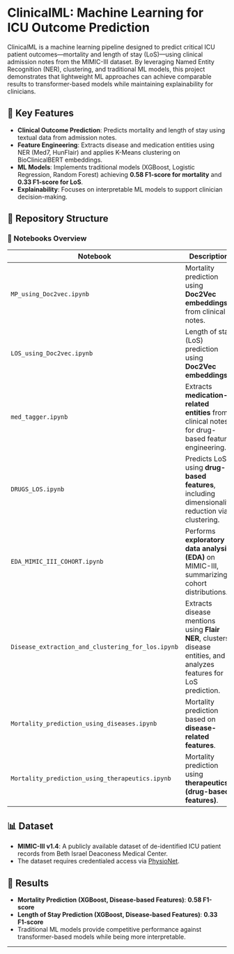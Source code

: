 # ClinicalML: Machine Learning for ICU Outcome Prediction

ClinicalML is a machine learning pipeline designed to predict critical ICU patient outcomes—mortality and length of stay (LoS)—using clinical admission notes from the MIMIC-III dataset. By leveraging Named Entity Recognition (NER), clustering, and traditional ML models, this project demonstrates that lightweight ML approaches can achieve comparable results to transformer-based models while maintaining explainability for clinicians.

## 🚀 Key Features
- **Clinical Outcome Prediction**: Predicts mortality and length of stay using textual data from admission notes.
- **Feature Engineering**: Extracts disease and medication entities using NER (Med7, HunFlair) and applies K-Means clustering on BioClinicalBERT embeddings.
- **ML Models**: Implements traditional models (XGBoost, Logistic Regression, Random Forest) achieving **0.58 F1-score for mortality** and **0.33 F1-score for LoS**.
- **Explainability**: Focuses on interpretable ML models to support clinician decision-making.

## 📁 Repository Structure

### 🔹 Notebooks Overview

| Notebook | Description |
|----------|-------------|
| `MP_using_Doc2vec.ipynb` | Mortality prediction using **Doc2Vec embeddings** from clinical notes. |
| `LOS_using_Doc2vec.ipynb` | Length of stay (LoS) prediction using **Doc2Vec embeddings**. |
| `med_tagger.ipynb` | Extracts **medication-related entities** from clinical notes for drug-based feature engineering. |
| `DRUGS_LOS.ipynb` | Predicts LoS using **drug-based features**, including dimensionality reduction via clustering. |
| `EDA_MIMIC_III_COHORT.ipynb` | Performs **exploratory data analysis (EDA)** on MIMIC-III, summarizing cohort distributions. |
| `Disease_extraction_and_clustering_for_los.ipynb` | Extracts disease mentions using **Flair NER**, clusters disease entities, and analyzes features for LoS prediction. |
| `Mortality_prediction_using_diseases.ipynb` | Mortality prediction based on **disease-related features**. |
| `Mortality_prediction_using_therapeutics.ipynb` | Mortality prediction using **therapeutics (drug-based features)**. |

## 📊 Dataset
- **MIMIC-III v1.4**: A publicly available dataset of de-identified ICU patient records from Beth Israel Deaconess Medical Center.
- The dataset requires credentialed access via [PhysioNet](https://physionet.org/content/mimiciii/1.4/).

## 📌 Results
- **Mortality Prediction (XGBoost, Disease-based Features)**: **0.58 F1-score**
- **Length of Stay Prediction (XGBoost, Disease-based Features)**: **0.33 F1-score**
- Traditional ML models provide competitive performance against transformer-based models while being more interpretable.

---
